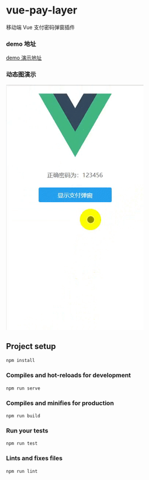 # vue-pay-layer

移动端 Vue 支付密码弹窗插件

### demo 地址

[demo 演示地址](https://Haoz03.github.io/vue-pay-layer/dist/#/home)

### 动态图演示

![演示动图](./public/demo.gif)

## Project setup

```
npm install
```

### Compiles and hot-reloads for development

```
npm run serve
```

### Compiles and minifies for production

```
npm run build
```

### Run your tests

```
npm run test
```

### Lints and fixes files

```
npm run lint
```
